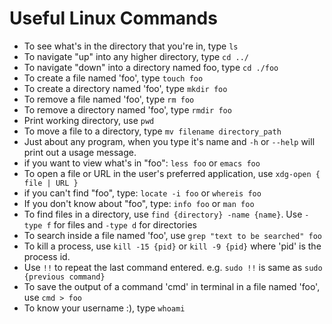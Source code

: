 # Useful Linux Commands

- To see what's in the directory that you're in, type ```ls```
- To navigate "up" into any higher directory, type ```cd ../```
- To navigate "down" into a directory named foo, type ```cd ./foo```
- To create a file named 'foo', type ```touch foo```
- To create a directory named 'foo', type ```mkdir foo```
- To remove a file named 'foo', type ```rm foo```
- To remove a directory named 'foo', type ```rmdir foo```
- Print working directory, use ```pwd```
- To move a file to a directory, type ```mv filename directory_path```
- Just about any program, when you type it's name and ```-h``` or ```--help``` will print out a usage message.
- if you want to view what's in "foo":
  ```less foo``` or ```emacs foo```
- To open a file or URL in the user's preferred application, use ```xdg-open { file | URL }```
- if you can't find "foo", type:
  ```locate -i foo``` or ```whereis foo```
- If you don't know about "foo", type:
  ```info foo``` or ```man foo```
- To find files in a directory, use ```find {directory} -name {name}```.
  Use ```-type f``` for files and ```-type d``` for directories
- To search inside a file named 'foo', use ```grep "text to be searched" foo```
- To kill a process, use ```kill -15 {pid}``` or ```kill -9 {pid}``` where 'pid' is the process id.
- Use ```!!``` to repeat the last command entered. e.g. ```sudo !!``` is same as ```sudo {previous command}```
- To save the output of a command 'cmd' in terminal in a file named 'foo', use ```cmd > foo```
- To know your username :), type ```whoami```
